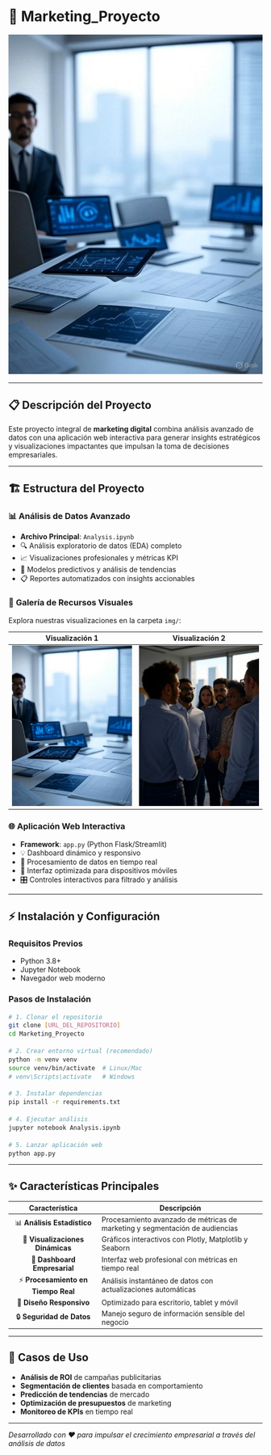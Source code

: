 # 🎯 Marketing_Proyecto

![Portada del Proyecto](img/IMG_1410.jpeg)

---

## 📋 Descripción del Proyecto

Este proyecto integral de **marketing digital** combina análisis avanzado de datos con una aplicación web interactiva para generar insights estratégicos y visualizaciones impactantes que impulsan la toma de decisiones empresariales.

---

## 🏗️ Estructura del Proyecto

### 📊 **Análisis de Datos Avanzado**
- **Archivo Principal**: `Analysis.ipynb`
- 🔍 Análisis exploratorio de datos (EDA) completo
- 📈 Visualizaciones profesionales y métricas KPI
- 🧮 Modelos predictivos y análisis de tendencias
- 📋 Reportes automatizados con insights accionables

### 🎨 **Galería de Recursos Visuales**
Explora nuestras visualizaciones en la carpeta `img/`:

<div align="center">

| Visualización 1 | Visualización 2 | 
|:---------------:|:---------------:|
| ![Imagen 1](img/IMG_1410.jpeg) | ![Imagen 2](img/IMG_1411.jpeg) | 

</div>

### 🌐 **Aplicación Web Interactiva**
- **Framework**: `app.py` (Python Flask/Streamlit)
- 💡 Dashboard dinámico y responsivo
- 🔄 Procesamiento de datos en tiempo real
- 📱 Interfaz optimizada para dispositivos móviles
- 🎛️ Controles interactivos para filtrado y análisis

---

## ⚡ Instalación y Configuración

### Requisitos Previos
- Python 3.8+
- Jupyter Notebook
- Navegador web moderno

### Pasos de Instalación

```bash
# 1. Clonar el repositorio
git clone [URL_DEL_REPOSITORIO]
cd Marketing_Proyecto

# 2. Crear entorno virtual (recomendado)
python -m venv venv
source venv/bin/activate  # Linux/Mac
# venv\Scripts\activate   # Windows

# 3. Instalar dependencias
pip install -r requirements.txt

# 4. Ejecutar análisis
jupyter notebook Analysis.ipynb

# 5. Lanzar aplicación web
python app.py
```

---

## ✨ Características Principales

| Característica | Descripción |
|:--------------:|-------------|
| 📊 **Análisis Estadístico** | Procesamiento avanzado de métricas de marketing y segmentación de audiencias |
| 🎯 **Visualizaciones Dinámicas** | Gráficos interactivos con Plotly, Matplotlib y Seaborn |
| 🏪 **Dashboard Empresarial** | Interfaz web profesional con métricas en tiempo real |
| ⚡ **Procesamiento en Tiempo Real** | Análisis instantáneo de datos con actualizaciones automáticas |
| 📱 **Diseño Responsivo** | Optimizado para escritorio, tablet y móvil |
| 🔒 **Seguridad de Datos** | Manejo seguro de información sensible del negocio |

---

## 🎯 Casos de Uso

- **Análisis de ROI** de campañas publicitarias
- **Segmentación de clientes** basada en comportamiento
- **Predicción de tendencias** de mercado
- **Optimización de presupuestos** de marketing
- **Monitoreo de KPIs** en tiempo real

---

*Desarrollado con ❤️ para impulsar el crecimiento empresarial a través del análisis de datos*

